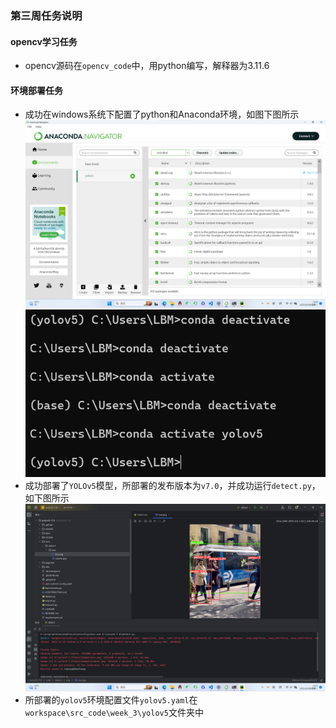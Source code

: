 ### 第三周任务说明
#### opencv学习任务
+ opencv源码在```opencv_code```中，用python编写，解释器为3.11.6

#### 环境部署任务
+ 成功在windows系统下配置了python和Anaconda环境，如图下图所示
![Alt text](./../../image/week_3/yolov5/image_1.png)
![Alt text](./../../image/week_3/yolov5/image_2.png)
+ 成功部署了```YOLOv5```模型，所部署的发布版本为```v7.0```，并成功运行```detect.py```，如下图所示
![Alt text](./../../image/week_3/yolov5/image_3.png)
+ 所部署的```yolov5```环境配置文件```yolov5.yaml```在```workspace\src_code\week_3\yolov5```文件夹中